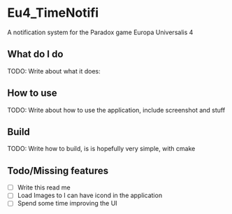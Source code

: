 # Eu4_TimeNotifi

A notification system for the Paradox game Europa Universalis 4

## What do I do

TODO: Write about what it does:

## How to use

TODO: Write about how to use the application, include screenshot and stuff

## Build

TODO: Write how to build, is is hopefully very simple, with cmake

## Todo/Missing features

- [ ] Write this read me
- [ ] Load Images to I can have icond in the application
- [ ] Spend some time improving the UI
